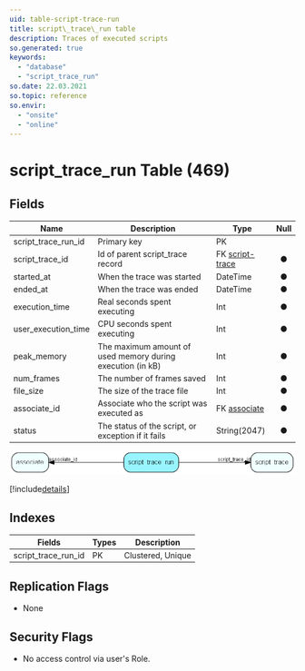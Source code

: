 ```yaml
---
uid: table-script-trace-run
title: script\_trace\_run table
description: Traces of executed scripts
so.generated: true
keywords:
  - "database"
  - "script_trace_run"
so.date: 22.03.2021
so.topic: reference
so.envir:
  - "onsite"
  - "online"
---
```


# script\_trace\_run Table (469)

## Fields

| Name | Description | Type | Null |
|------|-------------|------|:----:|
|script\_trace\_run\_id|Primary key|PK| |
|script\_trace\_id|Id of parent script_trace record|FK [script-trace](script-trace.md)|&#x25CF;|
|started\_at|When the trace was started|DateTime|&#x25CF;|
|ended\_at|When the trace was ended|DateTime|&#x25CF;|
|execution\_time|Real seconds spent executing|Int|&#x25CF;|
|user\_execution\_time|CPU seconds spent executing|Int|&#x25CF;|
|peak\_memory|The maximum amount of used memory during execution (in kB)|Int|&#x25CF;|
|num\_frames|The number of frames saved|Int|&#x25CF;|
|file\_size|The size of the trace file|Int|&#x25CF;|
|associate\_id|Associate who the script was executed as|FK [associate](associate.md)|&#x25CF;|
|status|The status of the script, or exception if it fails|String(2047)|&#x25CF;|


![script_trace_run table relationship diagram](./media/script_trace_run.png)

[!include[details](./includes/script-trace-run.md)]

## Indexes

| Fields | Types | Description |
|--------|-------|-------------|
|script\_trace\_run\_id |PK |Clustered, Unique |

## Replication Flags

* None

## Security Flags

* No access control via user's Role.

